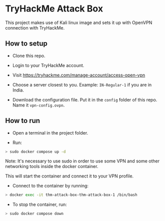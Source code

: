 # TryHackMe Attack Box

This project makes use of Kali linux image and sets it up with OpenVPN connection with TryHackMe.

## How to setup

* Clone this repo.

* Login to your TryHackMe account.

* Visit https://tryhackme.com/manage-account/access-open-vpn

* Choose a server closest to you. Example: `IN-Regular-1` if you are in India.

* Download the configuration file. Put it in the `config` folder of this repo. Name it `vpn-config.ovpn`.


## How to run

* Open a terminal in the project folder.

* Run:
```bash
> sudo docker compose up -d
```
Note: It's necessary to use sudo in order to use some VPN and some other networking tools inside the docker container.

This will start the container and connect it to your VPN profile.

* Connect to the container by running:
```bash
> docker exec -it thm-attack-box-thm-attack-box-1 /bin/bash
```

* To stop the container, run:
```bash
> sudo docker compose down
```